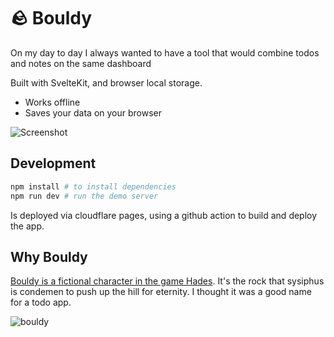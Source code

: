# 🪨 Bouldy

On my day to day I always wanted to have a tool that would combine todos and notes on the same dashboard

Built with SvelteKit, and browser local storage.

- Works offline
- Saves your data on your browser

<img src="https://github.com/user-attachments/assets/e9c9839e-e49a-42bf-a310-d2176e64e62a" alt="Screenshot">


##  Development

```bash
npm install # to install dependencies
npm run dev # run the demo server
```

Is deployed via cloudflare pages, using a github action to build and deploy the app.

## Why Bouldy

[Bouldy is a fictional character in the game Hades](https://hades.fandom.com/wiki/Bouldy). It's the rock that sysiphus is condemen to push up the hill for eternity. I thought it was a good name for a todo app.


![bouldy](https://github.com/user-attachments/assets/e2b8e0ae-3e53-4dfc-9533-c907f5a90991)
